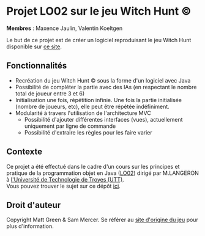 # Projet LO02 sur le jeu Witch Hunt ©
**Membres** : Maxence Jaulin, Valentin Koeltgen

Le but de ce projet est de créer un logiciel reproduisant le jeu Witch Hunt disponible sur [ce site](http://www.goodlittlegames.co.uk/games/09-witch-hunt.html).

## Fonctionnalités
- Recréation du jeu Witch Hunt © sous la forme d'un logiciel avec Java
- Possibilité de compléter la partie avec des IAs (en respectant le nombre total de joueur entre 3 et 6)
- Initialisation une fois, répétition infinie. Une fois la partie initialisée (nombre de joueurs, etc), elle peut être
  répétée indéfiniment.
- Modularité à travers l'utilisation de l'architecture MVC
  - Possibilité d'ajouter différentes interfaces (vues), actuellement uniquement par ligne de commande
  - Possibilité d'extraire les règles pour les faire varier

## Contexte
Ce projet a été effectué dans le cadre d'un cours sur les principes et pratique de la programmation objet en Java ([LO02](https://moodle.utt.fr/course/view.php?id=1470)) dirigé par M.LANGERON à [l'Université de Technologie de Troyes (UTT)](https://www.utt.fr).  
Vous pouvez trouver le sujet sur ce dépôt [ici](https://github.com/koeltv/Projet_LO02/blob/master/PROJET%20LO02%20A21-combin%C3%A9.pdf).

## Droit d'auteur  
Copyright Matt Green & Sam Mercer. Se référer au [site d'origine du jeu](http://www.goodlittlegames.co.uk/about-faq.html) pour plus d'information.  
